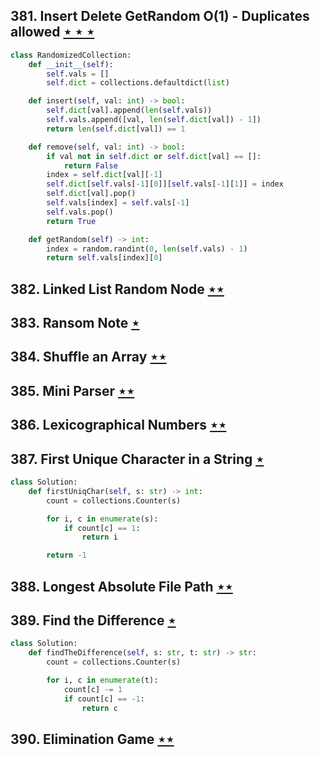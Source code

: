 ## 381. Insert Delete GetRandom O(1) - Duplicates allowed [$\star\star\star$](https://leetcode.com/problems/insert-delete-getrandom-o1-duplicates-allowed)

```python
class RandomizedCollection:
    def __init__(self):
        self.vals = []
        self.dict = collections.defaultdict(list)

    def insert(self, val: int) -> bool:
        self.dict[val].append(len(self.vals))
        self.vals.append([val, len(self.dict[val]) - 1])
        return len(self.dict[val]) == 1

    def remove(self, val: int) -> bool:
        if val not in self.dict or self.dict[val] == []:
            return False
        index = self.dict[val][-1]
        self.dict[self.vals[-1][0]][self.vals[-1][1]] = index
        self.dict[val].pop()
        self.vals[index] = self.vals[-1]
        self.vals.pop()
        return True

    def getRandom(self) -> int:
        index = random.randint(0, len(self.vals) - 1)
        return self.vals[index][0]
```

## 382. Linked List Random Node [$\star\star$](https://leetcode.com/problems/linked-list-random-node)

## 383. Ransom Note [$\star$](https://leetcode.com/problems/ransom-note)

## 384. Shuffle an Array [$\star\star$](https://leetcode.com/problems/shuffle-an-array)

## 385. Mini Parser [$\star\star$](https://leetcode.com/problems/mini-parser)

## 386. Lexicographical Numbers [$\star\star$](https://leetcode.com/problems/lexicographical-numbers)

## 387. First Unique Character in a String [$\star$](https://leetcode.com/problems/first-unique-character-in-a-string)

```python
class Solution:
    def firstUniqChar(self, s: str) -> int:
        count = collections.Counter(s)

        for i, c in enumerate(s):
            if count[c] == 1:
                return i

        return -1
```

## 388. Longest Absolute File Path [$\star\star$](https://leetcode.com/problems/longest-absolute-file-path)

## 389. Find the Difference [$\star$](https://leetcode.com/problems/find-the-difference)

```python
class Solution:
    def findTheDifference(self, s: str, t: str) -> str:
        count = collections.Counter(s)

        for i, c in enumerate(t):
            count[c] -= 1
            if count[c] == -1:
                return c
```

## 390. Elimination Game [$\star\star$](https://leetcode.com/problems/elimination-game)
